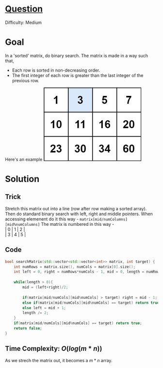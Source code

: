 # [Question](https://leetcode.com/problems/search-a-2d-matrix/)
Difficulty: Medium
# Goal
In a 'sorted' matrix, do binary search. The matrix is made in a way such that,
- Each row is sorted in non-decreasing order.
- The first integer of each row is greater than the last integer of the previous row.  

Here's an example
<img alt="Example from leetcode" src="mat.jpg">

# Solution
## Trick
Stretch this matrix out into a line (row after row making a sorted array). Then do standard binary search with left, right and middle pointers. When accessing elemenent do it this way - `matrix[mid/numColumns][mid%numColumns]`
The matrix is numbered in this way -  
| 0 | 1 | 2 |  
| 3 | 4 | 5 |
## Code
```cpp
bool searchMatrix(std::vector<std::vector<int>> matrix, int target) {
    int numRows = matrix.size(), numCols = matrix[0].size();
    int left = 0, right = numRows*numCols - 1, mid = 0, length = numRows*numCols;

    while(length > 0){
        mid = (left+right)/2;

        if(matrix[mid/numCols][mid%numCols] > target) right = mid - 1;
        else if(matrix[mid/numCols][mid%numCols] == target) return true;
        else left = mid + 1;
        length /= 2;
    }
    if(matrix[mid/numCols][mid%numCols] == target) return true;
    return false;
}
```
## Time Complexity: $O(log(m*n))$
As we strech the matrix out, it becomes a $m*n$ array.